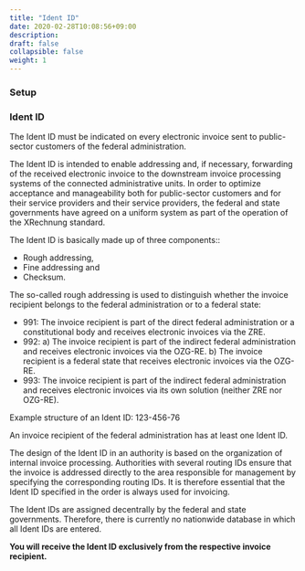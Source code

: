 ```yaml
---
title: "Ident ID"
date: 2020-02-28T10:08:56+09:00
description: 
draft: false
collapsible: false
weight: 1
---
```

### Setup

### Ident ID

The Ident ID must be indicated on every electronic invoice sent to public-sector customers of the federal administration.

The Ident ID is intended to enable addressing and, if necessary, forwarding of the received electronic invoice to the downstream invoice processing systems of the connected administrative units. In order to optimize acceptance and manageability both for public-sector customers and for their service providers and their service providers, the federal and state governments have agreed on a uniform system as part of the operation of the XRechnung standard.

The Ident ID is basically made up of three components::

- Rough addressing,
- Fine addressing and
- Checksum.

The so-called rough addressing is used to distinguish whether the invoice recipient belongs to the federal administration or to a federal state:

- 991: The invoice recipient is part of the direct federal administration or a constitutional body and receives electronic invoices via the ZRE.
- 992:
  a) The invoice recipient is part of the indirect federal administration and receives electronic invoices via the OZG-RE.
  b) The invoice recipient is a federal state that receives electronic invoices via the OZG-RE.
- 993: The invoice recipient is part of the indirect federal administration and receives electronic invoices via its own solution (neither ZRE nor OZG-RE).

Example structure of an Ident ID: 123-456-76

An invoice recipient of the federal administration has at least one Ident ID.

The design of the Ident ID in an authority is based on the organization of internal invoice processing. Authorities with several routing IDs ensure that the invoice is addressed directly to the area responsible for management by specifying the corresponding routing IDs. It is therefore essential that the Ident ID specified in the order is always used for invoicing.

The Ident IDs are assigned decentrally by the federal and state governments. Therefore, there is currently no nationwide database in which all Ident IDs are entered.

**You will receive the Ident ID exclusively from the respective invoice recipient.**